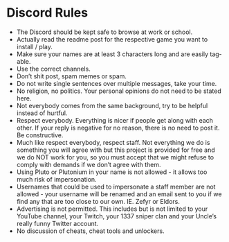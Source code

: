 # Discord Rules

* The Discord should be kept safe to browse at work or school.
* Actually read the readme post for the respective game you want to install / play.
* Make sure your names are at least 3 characters long and are easily tag-able.
* Use the correct channels.
* Don’t shit post, spam memes or spam.
* Do not write single sentences over multiple messages, take your time.
* No religion, no politics. Your personal opinions do not need to be stated here.
* Not everybody comes from the same background, try to be helpful instead of hurtful.
* Respect everybody. Everything is nicer if people get along with each other. If your reply is negative for no reason, there is no need to post it. Be constructive.
* Much like respect everybody, respect staff. Not everything we do is something you will agree with but this project is provided for free and we do NOT work for you, so you must accept that we might refuse to comply with demands if we don’t agree with them.
* Using Pluto or Plutonium in your name is not allowed - it allows too much risk of impersonation.
* Usernames that could be used to impersonate a staff member are not allowed - your username will be renamed and an email sent to you if we find any that are too close to our own. IE. Zefyr or Eldors.
* Advertising is not permitted. This includes but is not limited to your YouTube channel, your Twitch, your 1337 sniper clan and your Uncle’s really funny Twitter account.
* No discussion of cheats, cheat tools and unlockers.
